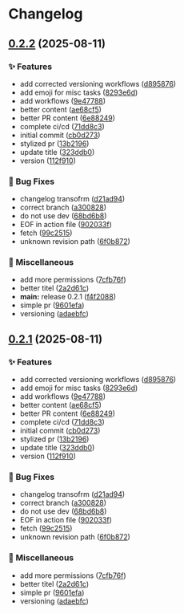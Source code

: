# Changelog

## [0.2.2](https://github.com/francinv/devops/compare/v0.2.1...v0.2.2) (2025-08-11)


### ✨ Features

* add corrected versioning workflows ([d895876](https://github.com/francinv/devops/commit/d8958766a201f69657963086fa989b47982f6b14))
* add emoji for misc tasks ([8293e6d](https://github.com/francinv/devops/commit/8293e6db09014761e9c30e089d7610294750eabe))
* add workflows ([9e47788](https://github.com/francinv/devops/commit/9e477880359a0418ab7a3f3ec2f5f46653f7e64c))
* better content ([ae68cf5](https://github.com/francinv/devops/commit/ae68cf5c25e6aa9a7337f24c6f32337f282c9373))
* better PR content ([6e88249](https://github.com/francinv/devops/commit/6e882499217a7d3433c6035174e25afdbd66ffff))
* complete ci/cd ([71dd8c3](https://github.com/francinv/devops/commit/71dd8c3c54add58143ef2536534434e3f4255560))
* initial commit ([cb0d273](https://github.com/francinv/devops/commit/cb0d27313555495a86e7317471276b9326a25d5c))
* stylized pr ([13b2196](https://github.com/francinv/devops/commit/13b219671f28d6fb4d3bc8d1a620bb91c39da424))
* update title ([323ddb0](https://github.com/francinv/devops/commit/323ddb0131fc6c3ac37abe043b79c3ce7dae652f))
* version ([112f910](https://github.com/francinv/devops/commit/112f910156cfc9720471b1844938a3d62b79653b))


### 🐛 Bug Fixes

* changelog transofrm ([d21ad94](https://github.com/francinv/devops/commit/d21ad942033f0ce7ac9c469ba92672ed763e607d))
* correct branch ([a300828](https://github.com/francinv/devops/commit/a300828c6acd43ab754ed9d8a282ce4a8418548a))
* do not use dev ([68bd6b8](https://github.com/francinv/devops/commit/68bd6b8aff8ad4797df95ef82b41b8b661be64fc))
* EOF in action file ([902033f](https://github.com/francinv/devops/commit/902033fd7b28d82d2ed38e539f0ab3e18759a402))
* fetch ([99c2515](https://github.com/francinv/devops/commit/99c2515374fd892fb9aac149fb65c7fb458ae447))
* unknown revision path ([6f0b872](https://github.com/francinv/devops/commit/6f0b872e99dd695c2ec0d944b2fc1b3379c9285b))


### 🔧 Miscellaneous

* add more permissions ([7cfb76f](https://github.com/francinv/devops/commit/7cfb76f37d5bcc50e7f6d9035a7e3683094eed19))
* better titel ([2a2d61c](https://github.com/francinv/devops/commit/2a2d61cd75d499bd632ba967f6acc88f446c628d))
* **main:** release 0.2.1 ([f4f2088](https://github.com/francinv/devops/commit/f4f20880bc3abae2aec2cf7323140e6432edd964))
* simple pr ([9601efa](https://github.com/francinv/devops/commit/9601efaeeab4cdf58e9eebe6b65ae3405b4c2cc5))
* versioning ([adaebfc](https://github.com/francinv/devops/commit/adaebfc4d562fa29eb3c460cfc7a1a6362a28888))

## [0.2.1](https://github.com/francinv/devops/compare/v0.2.0...v0.2.1) (2025-08-11)


### ✨ Features

* add corrected versioning workflows ([d895876](https://github.com/francinv/devops/commit/d8958766a201f69657963086fa989b47982f6b14))
* add emoji for misc tasks ([8293e6d](https://github.com/francinv/devops/commit/8293e6db09014761e9c30e089d7610294750eabe))
* add workflows ([9e47788](https://github.com/francinv/devops/commit/9e477880359a0418ab7a3f3ec2f5f46653f7e64c))
* better content ([ae68cf5](https://github.com/francinv/devops/commit/ae68cf5c25e6aa9a7337f24c6f32337f282c9373))
* better PR content ([6e88249](https://github.com/francinv/devops/commit/6e882499217a7d3433c6035174e25afdbd66ffff))
* complete ci/cd ([71dd8c3](https://github.com/francinv/devops/commit/71dd8c3c54add58143ef2536534434e3f4255560))
* initial commit ([cb0d273](https://github.com/francinv/devops/commit/cb0d27313555495a86e7317471276b9326a25d5c))
* stylized pr ([13b2196](https://github.com/francinv/devops/commit/13b219671f28d6fb4d3bc8d1a620bb91c39da424))
* update title ([323ddb0](https://github.com/francinv/devops/commit/323ddb0131fc6c3ac37abe043b79c3ce7dae652f))
* version ([112f910](https://github.com/francinv/devops/commit/112f910156cfc9720471b1844938a3d62b79653b))


### 🐛 Bug Fixes

* changelog transofrm ([d21ad94](https://github.com/francinv/devops/commit/d21ad942033f0ce7ac9c469ba92672ed763e607d))
* correct branch ([a300828](https://github.com/francinv/devops/commit/a300828c6acd43ab754ed9d8a282ce4a8418548a))
* do not use dev ([68bd6b8](https://github.com/francinv/devops/commit/68bd6b8aff8ad4797df95ef82b41b8b661be64fc))
* EOF in action file ([902033f](https://github.com/francinv/devops/commit/902033fd7b28d82d2ed38e539f0ab3e18759a402))
* fetch ([99c2515](https://github.com/francinv/devops/commit/99c2515374fd892fb9aac149fb65c7fb458ae447))
* unknown revision path ([6f0b872](https://github.com/francinv/devops/commit/6f0b872e99dd695c2ec0d944b2fc1b3379c9285b))


### 🔧 Miscellaneous

* add more permissions ([7cfb76f](https://github.com/francinv/devops/commit/7cfb76f37d5bcc50e7f6d9035a7e3683094eed19))
* better titel ([2a2d61c](https://github.com/francinv/devops/commit/2a2d61cd75d499bd632ba967f6acc88f446c628d))
* simple pr ([9601efa](https://github.com/francinv/devops/commit/9601efaeeab4cdf58e9eebe6b65ae3405b4c2cc5))
* versioning ([adaebfc](https://github.com/francinv/devops/commit/adaebfc4d562fa29eb3c460cfc7a1a6362a28888))
